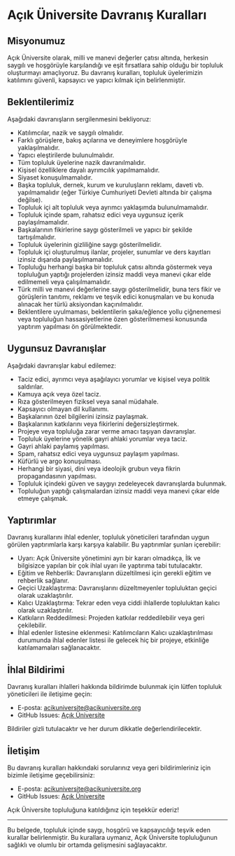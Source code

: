 # Açık Üniversite Davranış Kuralları

## Misyonumuz

Açık Üniversite olarak, milli ve manevi değerler çatısı altında, herkesin saygılı ve hoşgörüyle karşılandığı ve eşit fırsatlara sahip olduğu bir topluluk oluşturmayı amaçlıyoruz. Bu davranış kuralları, topluluk üyelerimizin katılımını güvenli, kapsayıcı ve yapıcı kılmak için belirlenmiştir.

## Beklentilerimiz

Aşağıdaki davranışların sergilenmesini bekliyoruz:

- Katılımcılar, nazik ve saygılı olmalıdır.
- Farklı görüşlere, bakış açılarına ve deneyimlere hoşgörüyle yaklaşılmalıdır.
- Yapıcı eleştirilerde bulunulmalıdır.
- Tüm topluluk üyelerine nazik davranılmalıdır.
- Kişisel özelliklere dayalı ayrımcılık yapılmamalıdır.
- Siyaset konuşulmamalıdır.
- Başka topluluk, dernek, kurum ve kuruluşların reklamı, daveti vb. yapılmamalıdır (eğer Türkiye Cumhuriyeti Devleti altında bir çalışma değilse).
- Topluluk içi alt topluluk veya ayrımcı yaklaşımda bulunulmamalıdır.
- Topluluk içinde spam, rahatsız edici veya uygunsuz içerik paylaşılmamalıdır.
- Başkalarının fikirlerine saygı gösterilmeli ve yapıcı bir şekilde tartışılmalıdır.
- Topluluk üyelerinin gizliliğine saygı gösterilmelidir.
- Topluluk içi oluşturulmuş ilanlar, projeler, sunumlar ve ders kayıtları izinsiz dışarıda paylaşılmamalıdır.
- Topluluğu herhangi başka bir topluluk çatısı altında göstermek veya topluluğun yaptığı projelerden izinsiz maddi veya manevi çıkar elde edilmemeli veya çalışılmamalıdır.
- Türk milli ve manevi değerlerine saygı gösterilmelidir, buna ters fikir ve görüşlerin tanıtımı, reklamı ve teşvik edici konuşmaları ve bu konuda alınacak her türlü aksiyondan kaçınılmalıdır.
- Beklentilere uyulmaması, beklentilerin şaka/eğlence yollu çiğnenemesi veya topluluğun hassasiyetlerine özen gösterilmemesi konusunda yaptırım yapılması ön görülmektedir.

## Uygunsuz Davranışlar

Aşağıdaki davranışlar kabul edilemez:

- Taciz edici, ayrımcı veya aşağılayıcı yorumlar ve kişisel veya politik saldırılar.
- Kamuya açık veya özel taciz.
- Rıza gösterilmeyen fiziksel veya sanal müdahale.
- Kapsayıcı olmayan dil kullanımı.
- Başkalarının özel bilgilerini izinsiz paylaşmak.
- Başkalarının katkılarını veya fikirlerini değersizleştirmek.
- Projeye veya topluluğa zarar verme amacı taşıyan davranışlar.
- Topluluk üyelerine yönelik gayri ahlaki yorumlar veya taciz.
- Gayri ahlaki paylamış yapılması.
- Spam, rahatsız edici veya uygunsuz paylaşım yapılması.
- Küfürlü ve argo konuşulması.
- Herhangi bir siyasi, dini veya ideolojik grubun veya fikrin propagandasının yapılması.
- Topluluk içindeki güven ve saygıyı zedeleyecek davranışlarda bulunmak.
- Topluluğun yaptığı çalışmalardan izinsiz maddi veya manevi çıkar elde etmeye çalışmak.

## Yaptırımlar

Davranış kurallarını ihlal edenler, topluluk yöneticileri tarafından uygun görülen yaptırımlarla karşı karşıya kalabilir. Bu yaptırımlar şunları içerebilir:

- Uyarı: Açık Üniversite yönetimini ayrı bir kararı olmadıkça, İlk ve bilgisizce yapılan bir çok ihlal uyarı ile yaptırıma tabi tutulacaktır.
- Eğitim ve Rehberlik: Davranışların düzeltilmesi için gerekli eğitim ve rehberlik sağlanır.
- Geçici Uzaklaştırma: Davranışlarını düzeltmeyenler topluluktan geçici olarak uzaklaştırılır.
- Kalıcı Uzaklaştırma: Tekrar eden veya ciddi ihlallerde topluluktan kalıcı olarak uzaklaştırılır.
- Katkıların Reddedilmesi: Projeden katkılar reddedilebilir veya geri çekilebilir.
- İhlal edenler listesine eklenmesi: Katılımcıların Kalıcı uzaklaştırılması durumunda ihlal edenler listesi ile gelecek hiç bir projeye, etkinliğe katılamamaları sağlanacaktır.

## İhlal Bildirimi

Davranış kuralları ihlalleri hakkında bildirimde bulunmak için lütfen topluluk yöneticileri ile iletişime geçin:

- E-posta: [acikuniversite@acikuniversite.org](mailto:acikuniversite@acikuniversite.org)
- GitHub Issues: [Açık Üniversite](https://github.com/acikuniversite/code-of-conduct)

Bildiriler gizli tutulacaktır ve her durum dikkatle değerlendirilecektir.

## İletişim

Bu davranış kuralları hakkındaki sorularınız veya geri bildirimleriniz için bizimle iletişime geçebilirsiniz:

- E-posta: [acikuniversite@acikuniversite.org](mailto:acikuniversite@acikuniversite.org)
- GitHub Issues: [Açık Üniversite](https://github.com/acikuniversite/code-of-conduct)

Açık Üniversite topluluğuna katıldığınız için teşekkür ederiz!

---

Bu belgede, topluluk içinde saygı, hoşgörü ve kapsayıcılığı teşvik eden kurallar belirlenmiştir. Bu kurallara uymanız, Açık Üniversite topluluğunun sağlıklı ve olumlu bir ortamda gelişmesini sağlayacaktır.
